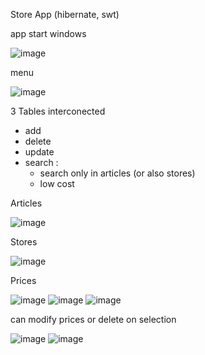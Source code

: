 Store App (hibernate, swt)


app start windows

![image](https://github.com/DanMelinte/store-app/assets/44269060/1f2d7593-58a7-4d32-af44-817c06e4bf56)

menu

![image](https://github.com/DanMelinte/store-app/assets/44269060/df0297ea-4a49-4ec9-ab25-dc321e97cbf1)

3 Tables interconected 
* add
* delete
* update
* search :
  * search only in articles (or also stores)
  * low cost

Articles

![image](https://github.com/DanMelinte/store-app/assets/44269060/82d958b4-3c02-4543-a5d5-cb2636b65035)

Stores

![image](https://github.com/DanMelinte/store-app/assets/44269060/d9aecd3f-779f-42f1-a5b4-d3802841d202)

Prices 

![image](https://github.com/DanMelinte/store-app/assets/44269060/76a89551-e2f6-42d4-9396-4c7391105ccd)
![image](https://github.com/DanMelinte/store-app/assets/44269060/724f4824-cd9e-4b87-862f-d4730704cb5b)
![image](https://github.com/DanMelinte/store-app/assets/44269060/e0d2a8cd-5fa2-42b4-99fd-543a2604eefa)


can modify prices or delete on selection 

![image](https://github.com/DanMelinte/store-app/assets/44269060/f9ae0df4-f101-401c-a235-b5d0946cb094)
![image](https://github.com/DanMelinte/store-app/assets/44269060/1eacb4ee-a64e-42ae-8b26-2d0be1e0c3f8)
